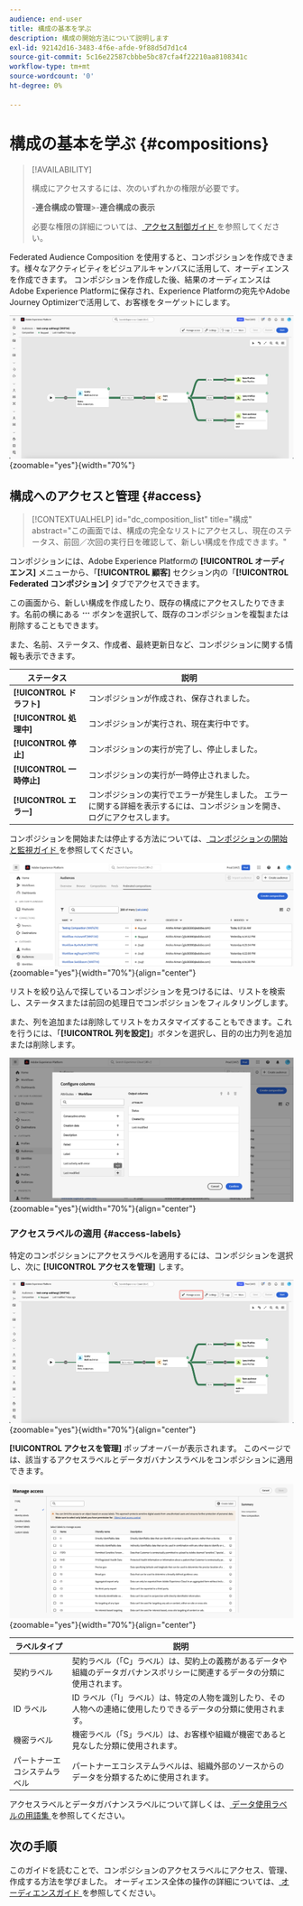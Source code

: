 ```yaml
---
audience: end-user
title: 構成の基本を学ぶ
description: 構成の開始方法について説明します
exl-id: 92142d16-3483-4f6e-afde-9f88d5d7d1c4
source-git-commit: 5c16e22587cbbbe5bc87cfa4f22210aa8108341c
workflow-type: tm+mt
source-wordcount: '0'
ht-degree: 0%

---
```


# 構成の基本を学ぶ {#compositions}

>[!AVAILABILITY]
>
>構成にアクセスするには、次のいずれかの権限が必要です。
>
>-**連合構成の管理**
>&#x200B;>-**連合構成の表示**
>
>必要な権限の詳細については、[ アクセス制御ガイド ](/help/governance-privacy-security/access-control.md) を参照してください。

Federated Audience Composition を使用すると、コンポジションを作成できます。様々なアクティビティをビジュアルキャンバスに活用して、オーディエンスを作成できます。 コンポジションを作成した後、結果のオーディエンスはAdobe Experience Platformに保存され、Experience Platformの宛先やAdobe Journey Optimizerで活用して、お客様をターゲットにします。

![Federated Audience コンポジション内にサンプルコンポジションワークフローが表示されます。](assets/gs-compositions/composition-example.png){zoomable="yes"}{width="70%"}

## 構成へのアクセスと管理 {#access}

>[!CONTEXTUALHELP]
>id="dc_composition_list"
>title="構成"
>abstract="この画面では、構成の完全なリストにアクセスし、現在のステータス、前回／次回の実行日を確認して、新しい構成を作成できます。"

コンポジションには、Adobe Experience Platformの **[!UICONTROL オーディエンス]** メニューから、「**[!UICONTROL 顧客]** セクション内の「**[!UICONTROL Federated コンポジション]** タブでアクセスできます。

この画面から、新しい構成を作成したり、既存の構成にアクセスしたりできます。名前の横にある ![ 省略記号 ](/help/assets/icons/more.png) ボタンを選択して、既存のコンポジションを複製または削除することもできます。

また、名前、ステータス、作成者、最終更新日など、コンポジションに関する情報も表示できます。

| ステータス | 説明 |
| ------ | ----------- |
| **[!UICONTROL ドラフト]** | コンポジションが作成され、保存されました。 |
| **[!UICONTROL 処理中]** | コンポジションが実行され、現在実行中です。 |
| **[!UICONTROL 停止]** | コンポジションの実行が完了し、停止しました。 |
| **[!UICONTROL 一時停止]** | コンポジションの実行が一時停止されました。 |
| **[!UICONTROL エラー]** | コンポジションの実行でエラーが発生しました。 エラーに関する詳細を表示するには、コンポジションを開き、ログにアクセスします。 |

コンポジションを開始または停止する方法については、[ コンポジションの開始と監視ガイド ](./start-monitor-composition.md) を参照してください。

![ 使用可能なコンポジションのリストが表示されます。](assets/gs-compositions/compositions-list.png){zoomable="yes"}{width="70%"}{align="center"}

リストを絞り込んで探しているコンポジションを見つけるには、リストを検索し、ステータスまたは前回の処理日でコンポジションをフィルタリングします。

また、列を追加または削除してリストをカスタマイズすることもできます。これを行うには、「**[!UICONTROL 列を設定]**」ボタンを選択し、目的の出力列を追加または削除します。

![ コンポジションの参照ページに追加できる使用可能な列のリストが表示されます。](assets/gs-compositions/compositions-columns.png){zoomable="yes"}{width="70%"}{align="center"}

### アクセスラベルの適用 {#access-labels}

特定のコンポジションにアクセスラベルを適用するには、コンポジションを選択し、次に **[!UICONTROL アクセスを管理]** します。

![ コンポジションキャンバス内で「アクセスを管理」ボタンがハイライト表示されます。](assets/gs-compositions/select-manage-access.png){zoomable="yes"}{width="70%"}{align="center"}

**[!UICONTROL アクセスを管理]** ポップオーバーが表示されます。 このページでは、該当するアクセスラベルとデータガバナンスラベルをコンポジションに適用できます。

![ アクセスを管理ポップオーバーが表示されます。 コンポジションに適用できる使用可能なすべてのラベルのリストが表示されます。](assets/gs-compositions/manage-access.png){zoomable="yes"}{width="70%"}{align="center"}

| ラベルタイプ | 説明 |
| ---------- | ----------- |
| 契約ラベル | 契約ラベル（「C」ラベル）は、契約上の義務があるデータや組織のデータガバナンスポリシーに関連するデータの分類に使用されます。 |
| ID ラベル | ID ラベル（「I」ラベル）は、特定の人物を識別したり、その人物への連絡に使用したりできるデータの分類に使用されます。 |
| 機密ラベル | 機密ラベル（「S」ラベル）は、お客様や組織が機密であると見なした分類に使用されます。 |
| パートナーエコシステムラベル | パートナーエコシステムラベルは、組織外部のソースからのデータを分類するために使用されます。 |

アクセスラベルとデータガバナンスラベルについて詳しくは、[ データ使用ラベルの用語集 ](https://experienceleague.adobe.com/en/docs/experience-platform/data-governance/labels/reference) を参照してください。

## 次の手順

このガイドを読むことで、コンポジションのアクセスラベルにアクセス、管理、作成する方法を学びました。 オーディエンス全体の操作の詳細については、[ オーディエンスガイド ](../start/audiences.md) を参照してください。
